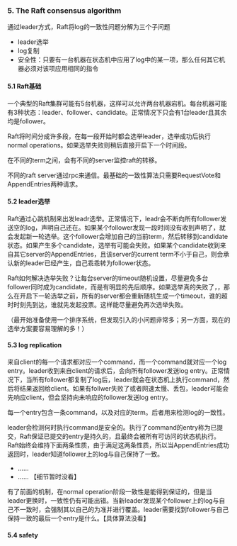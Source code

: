 ### 5. The Raft consensus algorithm

通过leader方式，Raft将log的一致性问题分解为三个子问题
- leader选举
- log复制
- 安全性：只要有一台机器在状态机中应用了log中的某一项，那么任何其它机器必须对该项应用相同的指令

#### 5.1 Raft基础

一个典型的Raft集群可能有5台机器，这样可以允许两台机器宕机。每台机器可能有3种状态：leader、follower、candidate。正常情况下只会有1台leader且其余均是follower。

Raft将时间分成许多段，在每一段开始时都会选举leader，选举成功后执行normal operations。如果选举失败则稍后直接开启下一个时间段。

在不同的term之间，会有不同的server监控raft的转移。

不同的raft server通过rpc来通信。最基础的一致性算法只需要RequestVote和AppendEntries两种请求。

#### 5.2 leader选举

Raft通过心跳机制来出发leadr选举。正常情况下，leadr会不断向所有follower发送空的log，声明自己还在。如果某个follower发现一段时间没有收到声明了，就会发起新一轮选举。这个follower会增加自己的当前term，然后转移到candidate状态。如果产生多个candidate，选举有可能会失败。如果某个candidate收到来自其它server的AppendEntries，且该server的current term不小于自己，则会承认新的leader已经产生，自己乖乖转为follower状态。

Raft如何解决选举失败？让每台server的timeout随机设置，尽量避免多台follower同时成为candidate，而是有明显的先后顺序。如果选举真的失败了，，那么在开启下一轮选举之前，所有的server都会重新随机生成一个timeout，谁的超时时刻先到达，谁就先发起投票。这样能尽量避免再次选举失败。

（最开始准备使用一个排序系统，但发现引入的小问题非常多；另一方面，现在的选举方案要容易理解的多！）

#### 5.3 log replication

来自client的每一个请求都对应一个command，而一个command就对应一个log entry。leader收到来自client的请求后，会向所有follower发送log entry。正常情况下，当所有follower都复制了log后，leader就会在状态机上执行command，然后将结果返回给client。如果有follwer失败了或者网速太慢、丢包，leader可能会先响应client，但会坚持向未响应的follower发送log entry。

每一个entry包含一条command，以及对应的term。后者用来检测log的一致性。

leader会检测何时执行command是安全的。执行了command的entry称为已提交，Raft保证已提交的entry是持久的，且最终会被所有可访问的状态机执行。Raft始终会维持下面两条性质，由于满足这两条性质，所以当AppendEntries成功返回时，leader知道follower上的log与自己保持了一致。
- ……
- ……
【细节暂时没看】

有了前面的机制，在normal operation阶段一致性是能得到保证的，但是当leader更换时，一致性仍有可能出错。当新leader发现某个follower上的log与自己不一致时，会强制其以自己的为准并进行覆盖。leader需要找到follower与自己保持一致的最后一个entry是什么。【具体算法没看】

#### 5.4 safety